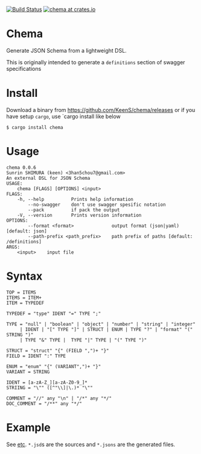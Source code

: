 [![Build Status](https://travis-ci.org/KeenS/chema.svg?branch=master)](https://travis-ci.org/KeenS/chema)
[![chema at crates.io](https://img.shields.io/crates/v/chema.svg)](https://crates.io/crates/chema)

# Chema
Generate JSON Schema from a lightweight DSL.

This is originally intended to generate a `definitions` section of swagger specifications

# Install

Download a binary from https://github.com/KeenS/chema/releases
or if you have setup `cargo`, use `cargo install like below

```
$ cargo install chema
```

# Usage

```
chema 0.0.6
Sunrin SHIMURA (keen) <3han5chou7@gmail.com>
An external DSL for JSON Schema
USAGE:
    chema [FLAGS] [OPTIONS] <input>
FLAGS:
    -h, --help          Prints help information
        --no-swagger    don't use swagger spesific notation
        --pack          if pack the output
    -V, --version       Prints version information
OPTIONS:
        --format <format>              output format (json|yaml) [default: json]
        --path-prefix <path_prefix>    path prefix of paths [default: /definitions]
ARGS:
    <input>    input file
```
# Syntax

```
TOP = ITEMS
ITEMS = ITEM+
ITEM = TYPEDEF

TYPEDEF = "type" IDENT "=" TYPE ";"

TYPE = "null" | "boolean" | "object" | "number" | "string" | "integer"
     | IDENT | "[" TYPE "]" | STRUCT | ENUM | TYPE "?" | "format" "(" STRING ")"
     | TYPE "&" TYPE |  TYPE "|" TYPE | "(" TYPE ")"

STRUCT = "struct" "{" (FIELD ",")+ "}"
FIELD = IDENT ":" TYPE

ENUM = "enum" "{" (VARIANT",")+ "}"
VARIANT = STRING

IDENT = [a-zA-Z_][a-zA-Z0-9_]*
STRIING = "\"" ([^"\\]|\.)* "\""

COMMENT = "//" any "\n" | "/*" any "*/"
DOC_COMMENT = "/**" any "*/"
```

# Example

See [etc](etc). `*.jsd`s are the sources and `*.jsons` are the generated files.
